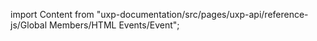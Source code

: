
import Content from "uxp-documentation/src/pages/uxp-api/reference-js/Global Members/HTML Events/Event";

<Content query="product=photoshop"/>
